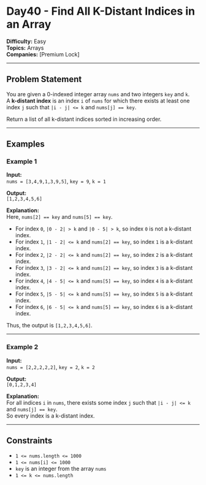 
# Day40 - Find All K-Distant Indices in an Array

**Difficulty:** Easy  
**Topics:** Arrays  
**Companies:** [Premium Lock]

---

## Problem Statement

You are given a 0-indexed integer array `nums` and two integers `key` and `k`.  
A **k-distant index** is an index `i` of `nums` for which there exists at least one index `j` such that `|i - j| <= k` and `nums[j] == key`.

Return a list of all k-distant indices sorted in increasing order.

---

## Examples

### Example 1

**Input:**  
`nums = [3,4,9,1,3,9,5]`, `key = 9`, `k = 1`

**Output:**  
`[1,2,3,4,5,6]`

**Explanation:**  
Here, `nums[2] == key` and `nums[5] == key`.
- For index `0`, `|0 - 2| > k` and `|0 - 5| > k`, so index `0` is not a k-distant index.
- For index `1`, `|1 - 2| <= k` and `nums[2] == key`, so index `1` is a k-distant index.
- For index `2`, `|2 - 2| <= k` and `nums[2] == key`, so index `2` is a k-distant index.
- For index `3`, `|3 - 2| <= k` and `nums[2] == key`, so index `3` is a k-distant index.
- For index `4`, `|4 - 5| <= k` and `nums[5] == key`, so index `4` is a k-distant index.
- For index `5`, `|5 - 5| <= k` and `nums[5] == key`, so index `5` is a k-distant index.
- For index `6`, `|6 - 5| <= k` and `nums[5] == key`, so index `6` is a k-distant index.

Thus, the output is `[1,2,3,4,5,6]`.

---

### Example 2

**Input:**  
`nums = [2,2,2,2,2]`, `key = 2`, `k = 2`

**Output:**  
`[0,1,2,3,4]`

**Explanation:**  
For all indices `i` in `nums`, there exists some index `j` such that `|i - j| <= k` and `nums[j] == key`.  
So every index is a k-distant index.

---

## Constraints

- `1 <= nums.length <= 1000`
- `1 <= nums[i] <= 1000`
- `key` is an integer from the array `nums`
- `1 <= k <= nums.length`
